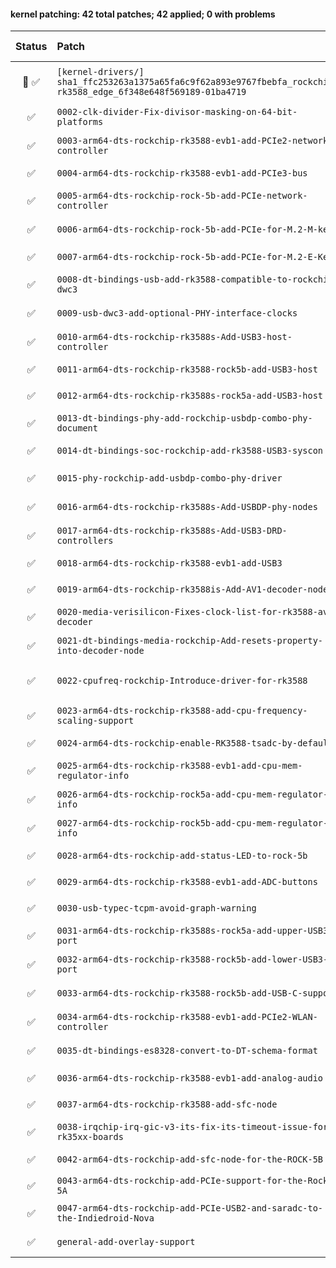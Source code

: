 #### kernel patching: 42 total patches; 42 applied; 0 with problems

| Status | Patch  | Diffstat Summary | Files patched | Author / Subject |
| :---:    | :---   | :---   | :---   | :---  |
|  🤖  ✅  | `[kernel-drivers/]` `sha1_ffc253263a1375a65fa6c9f62a893e9767fbebfa_rockchip-rk3588_edge_6f348e648f569189-01ba4719` | `(+0/-0)[]` | 56c2244bb5543bde43c6cc40a165ee8b10604927 `?` | `Armbian Autopatcher` _[AUTOGEN] /armbian/cache/patch/kernel-drivers/sha1_ffc253263a1375a65fa6c9f62a893e9767fbebfa_rockchip-rk3588_edge_6f348e648f569189-01ba4719_ |
| ✅  | `0002-clk-divider-Fix-divisor-masking-on-64-bit-platforms` | `(+14/-3)[2M]` | 7cce16a8769253626d9c58fe58bdedc099e0f07f `math.h`, `clk-divider.c` | `Sebastian Reichel` _clk: divider: Fix divisor masking on 64 bit platforms_ |
| ✅  | `0003-arm64-dts-rockchip-rk3588-evb1-add-PCIe2-network-controller` | `(+43/-0)[1M]` | 91d1246340c7bd139ade94ef60e42b6210076d9d `rk3588-evb1-v10.dts` | `Sebastian Reichel` _arm64: dts: rockchip: rk3588-evb1: add PCIe2 network controller_ |
| ✅  | `0004-arm64-dts-rockchip-rk3588-evb1-add-PCIe3-bus` | `(+55/-0)[1M]` | 139559ac93a469d341bc406f5fdf3667aca07b35 `rk3588-evb1-v10.dts` | `Sebastian Reichel` _arm64: dts: rockchip: rk3588-evb1: add PCIe3 bus_ |
| ✅  | `0005-arm64-dts-rockchip-rock-5b-add-PCIe-network-controller` | `(+27/-0)[1M]` | a4ecf27243b0c705e9577f4197f3bbe1a0237746 `rk3588-rock-5b.dts` | `Sebastian Reichel` _arm64: dts: rockchip: rock-5b: add PCIe network controller_ |
| ✅  | `0006-arm64-dts-rockchip-rock-5b-add-PCIe-for-M.2-M-key` | `(+35/-0)[1M]` | ce43d3a914362dd683c19eeae4796d68a6ca1524 `rk3588-rock-5b.dts` | `Sebastian Reichel` _arm64: dts: rockchip: rock-5b: add PCIe for M.2 M-key_ |
| ✅  | `0007-arm64-dts-rockchip-rock-5b-add-PCIe-for-M.2-E-Key` | `(+35/-0)[1M]` | b311da7debb6b8dbbd642fe73d809560d9e36cdf `rk3588-rock-5b.dts` | `Sebastian Reichel` _arm64: dts: rockchip: rock-5b: add PCIe for M.2 E-Key_ |
| ✅  | `0008-dt-bindings-usb-add-rk3588-compatible-to-rockchip-dwc3` | `(+9/-2)[1M]` | bc36cb843b32aa08c98a28560b58453f0e579c88 `rockchip,dwc3.yaml` | `Sebastian Reichel` _dt-bindings: usb: add rk3588 compatible to rockchip,dwc3_ |
| ✅  | `0009-usb-dwc3-add-optional-PHY-interface-clocks` | `(+30/-0)[2M]` | e19c102704207ec156ad20d486d1b569aa30d2e0 `core.c`, `core.h` | `Sebastian Reichel` _usb: dwc3: add optional PHY interface clocks_ |
| ✅  | `0010-arm64-dts-rockchip-rk3588s-Add-USB3-host-controller` | `(+21/-0)[1M]` | 562a576aea48d8905040ab0c481bb91d67597113 `rk3588s.dtsi` | `Sebastian Reichel` _arm64: dts: rockchip: rk3588s: Add USB3 host controller_ |
| ✅  | `0011-arm64-dts-rockchip-rk3588-rock5b-add-USB3-host` | `(+8/-0)[1M]` | 7ebca0d8a4e72591e606d9103bb019d6bcb80eea `rk3588-rock-5b.dts` | `Sebastian Reichel` _arm64: dts: rockchip: rk3588-rock5b: add USB3 host_ |
| ✅  | `0012-arm64-dts-rockchip-rk3588s-rock5a-add-USB3-host` | `(+8/-0)[1M]` | acacd555ec7cec9a82cdc6cb66884386e9f3a6d9 `rk3588s-rock-5a.dts` | `Sebastian Reichel` _arm64: dts: rockchip: rk3588s-rock5a: add USB3 host_ |
| ✅  | `0013-dt-bindings-phy-add-rockchip-usbdp-combo-phy-document` | `(+166/-0)[1A]` | 1451f33ab129cc263711541810c5414188fda73e `phy-rockchip-usbdp.yaml` | `Sebastian Reichel` _dt-bindings: phy: add rockchip usbdp combo phy document_ |
| ✅  | `0014-dt-bindings-soc-rockchip-add-rk3588-USB3-syscon` | `(+22/-0)[1M]` | c017b1b4552f49c3d3f87dda2ab47d59b3d44b43 `grf.yaml` | `Sebastian Reichel` _dt-bindings: soc: rockchip: add rk3588 USB3 syscon_ |
| ✅  | `0015-phy-rockchip-add-usbdp-combo-phy-driver` | `(+1741/-0)[2M, 1A]` | f768230822ee8c6d162fa638019125a680aa1454 `phy-rockchip-usbdp.c`, `Kconfig`, `Makefile` | `Frank Wang` _phy: rockchip: add usbdp combo phy driver_ |
| ✅  | `0016-arm64-dts-rockchip-rk3588s-Add-USBDP-phy-nodes` | `(+135/-0)[2M]` | 211729fad47ee79b9b06872a15539b9819ee155f `rk3588s.dtsi`, `rk3588.dtsi` | `Sebastian Reichel` _arm64: dts: rockchip: rk3588s: Add USBDP phy nodes_ |
| ✅  | `0017-arm64-dts-rockchip-rk3588s-Add-USB3-DRD-controllers` | `(+42/-0)[2M]` | d88303892c915bc3b3965af47a04c5d240343eff `rk3588s.dtsi`, `rk3588.dtsi` | `Sebastian Reichel` _arm64: dts: rockchip: rk3588s: Add USB3 DRD controllers_ |
| ✅  | `0018-arm64-dts-rockchip-rk3588-evb1-add-USB3` | `(+144/-0)[1M]` | 853491f9d8d2a8244020949a43e596077fe893e5 `rk3588-evb1-v10.dts` | `Sebastian Reichel` _arm64: dts: rockchip: rk3588-evb1: add USB3_ |
| ✅  | `0019-arm64-dts-rockchip-rk3588is-Add-AV1-decoder-node` | `(+14/-0)[1M]` | 54c90d12ad77b21da358f5a47946f3e07a53120e `rk3588s.dtsi` | `Benjamin Gaignard` _arm64: dts: rockchip: rk3588is: Add AV1 decoder node_ |
| ✅  | `0020-media-verisilicon-Fixes-clock-list-for-rk3588-av1-decoder` | `(+1/-1)[1M]` | 746c83c2bdfe9cac847130a2415980c6dfdc501f `rockchip_vpu_hw.c` | `Benjamin Gaignard` _media: verisilicon: Fixes clock list for rk3588 av1 decoder_ |
| ✅  | `0021-dt-bindings-media-rockchip-Add-resets-property-into-decoder-node` | `(+3/-0)[1M]` | 0f0254ade1ab81082f32fb9fa6feabafe7b5fa6b `rockchip-vpu.yaml` | `Benjamin Gaignard` _dt-bindings: media: rockchip: Add resets property into decoder node_ |
| ✅  | `0022-cpufreq-rockchip-Introduce-driver-for-rk3588` | `(+658/-0)[3M, 1A]` | 36101f455188d7a298f942f8426978492a89ef50 `rockchip-cpufreq.c`, `Kconfig.arm`, `cpufreq-dt-platdev.c`, `Makefile` | `Sebastian Reichel` _cpufreq: rockchip: Introduce driver for rk3588_ |
| ✅  | `0023-arm64-dts-rockchip-rk3588-add-cpu-frequency-scaling-support` | `(+452/-0)[1M]` | 7db744e6061920e0a91f53bbaa99f4fa08510c2c `rk3588s.dtsi` | `Sebastian Reichel` _arm64: dts: rockchip: rk3588: add cpu frequency scaling support_ |
| ✅  | `0024-arm64-dts-rockchip-enable-RK3588-tsadc-by-default` | `(+0/-1)[1M]` | ed2db9cdf2eea3f89e7f198c2d0f13c10e7254a1 `rk3588s.dtsi` | `Sebastian Reichel` _arm64: dts: rockchip: enable RK3588 tsadc by default_ |
| ✅  | `0025-arm64-dts-rockchip-rk3588-evb1-add-cpu-mem-regulator-info` | `(+8/-0)[1M]` | f079a5da0c18ee2f49bdbef670e842ca97e495bc `rk3588-evb1-v10.dts` | `Sebastian Reichel` _arm64: dts: rockchip: rk3588-evb1: add cpu mem regulator info_ |
| ✅  | `0026-arm64-dts-rockchip-rock5a-add-cpu-mem-regulator-info` | `(+8/-0)[1M]` | 40e8931e7e8f8052dff854453ee24362ad05e6e7 `rk3588s-rock-5a.dts` | `Sebastian Reichel` _arm64: dts: rockchip: rock5a: add cpu mem regulator info_ |
| ✅  | `0027-arm64-dts-rockchip-rock5b-add-cpu-mem-regulator-info` | `(+8/-0)[1M]` | df806e61a615ec7daed04927ada209ed932ecbfd `rk3588-rock-5b.dts` | `Sebastian Reichel` _arm64: dts: rockchip: rock5b: add cpu mem regulator info_ |
| ✅  | `0028-arm64-dts-rockchip-add-status-LED-to-rock-5b` | `(+20/-0)[1M]` | 0e8a1c5a58fe0ef248d4eb81205be6867ef6e684 `rk3588-rock-5b.dts` | `Sebastian Reichel` _arm64: dts: rockchip: add status LED to rock-5b_ |
| ✅  | `0029-arm64-dts-rockchip-rk3588-evb1-add-ADC-buttons` | `(+38/-0)[1M]` | 075a3578f9c4cf6207419827645006146e2ffae5 `rk3588-evb1-v10.dts` | `Sebastian Reichel` _arm64: dts: rockchip: rk3588-evb1: add ADC buttons_ |
| ✅  | `0030-usb-typec-tcpm-avoid-graph-warning` | `(+2/-2)[1M]` | 19f3d51ee7e8959e38dd4046891a1cde798d1e55 `tcpm.c` | `Sebastian Reichel` _usb: typec: tcpm: avoid graph warning_ |
| ✅  | `0031-arm64-dts-rockchip-rk3588s-rock5a-add-upper-USB3-port` | `(+22/-0)[1M]` | 27a31dc9d68742b4f07a08591d7aa48ad626ddf3 `rk3588s-rock-5a.dts` | `Sebastian Reichel` _arm64: dts: rockchip: rk3588s-rock5a: add upper USB3 port_ |
| ✅  | `0032-arm64-dts-rockchip-rk3588-rock5b-add-lower-USB3-port` | `(+20/-0)[1M]` | 700d32eb23bc9c80005cdec88fdff7d325e0e59f `rk3588-rock-5b.dts` | `Sebastian Reichel` _arm64: dts: rockchip: rk3588-rock5b: add lower USB3 port_ |
| ✅  | `0033-arm64-dts-rockchip-rk3588-rock5b-add-USB-C-support` | `(+119/-0)[1M]` | 5bc52872b3f94ed4bfd0ab26a6094e8a688c7ec8 `rk3588-rock-5b.dts` | `Sebastian Reichel` _arm64: dts: rockchip: rk3588-rock5b: add USB-C support_ |
| ✅  | `0034-arm64-dts-rockchip-rk3588-evb1-add-PCIe2-WLAN-controller` | `(+34/-0)[1M]` | ff11d2919400c9fd2e44b5d21860daab11d37389 `rk3588-evb1-v10.dts` | `Sebastian Reichel` _arm64: dts: rockchip: rk3588-evb1: add PCIe2 WLAN controller_ |
| ✅  | `0035-dt-bindings-es8328-convert-to-DT-schema-format` | `(+77/-38)[1A, 1D]` | c495f7e908f5f747acf5bf9fc23a8f79d23ca40a `everest,es8328.yaml`, `es8328.txt` | `Sebastian Reichel` _dt-bindings: es8328: convert to DT schema format_ |
| ✅  | `0036-arm64-dts-rockchip-rk3588-evb1-add-analog-audio` | `(+95/-0)[1M]` | feda44e6ca64a3d358c5c0bc5314f7c532d5e855 `rk3588-evb1-v10.dts` | `Sebastian Reichel` _arm64: dts: rockchip: rk3588-evb1: add analog audio_ |
| ✅  | `0037-arm64-dts-rockchip-rk3588-add-sfc-node` | `(+13/-0)[1M]` | 00452f92683b7f24727456555a4ba841cab654ae `rk3588s.dtsi` | `Muhammed Efe Cetin` _arm64: dts: rockchip: rk3588: add sfc node_ |
| ✅  | `0038-irqchip-irq-gic-v3-its-fix-its-timeout-issue-for-rk35xx-boards` | `(+72/-7)[1M]` | b6264ebcab09ffc302b149fa1a336b19ccc1599d `irq-gic-v3-its.c` | `Muhammed Efe Cetin` _irqchip/irq-gic-v3-its: fix its timeout issue for rk35xx boards_ |
| ✅  | `0042-arm64-dts-rockchip-add-sfc-node-for-the-ROCK-5B` | `(+31/-0)[1M]` | dab85f784dac95406f4d1ada35381f14774c004e `rk3588-rock-5b.dts` | `Joshua-Riek` _arm64: dts: rockchip: add sfc node for the ROCK 5B_ |
| ✅  | `0043-arm64-dts-rockchip-add-PCIe-support-for-the-Rock-5A` | `(+19/-0)[1M]` | c3ddc887e7b9f9ca693c3ba64d89263ab46c6f4c `rk3588s-rock-5a.dts` | `Joshua-Riek` _arm64: dts: rockchip: add PCIe support for the Rock 5A_ |
| ✅  | `0047-arm64-dts-rockchip-add-PCIe-USB2-and-saradc-to-the-Indiedroid-Nova` | `(+84/-0)[1M]` | f2e7be6f0f6cc57d83e224c9cc11038d2504445a `rk3588s-indiedroid-nova.dts` | `Joshua-Riek` _arm64: dts: rockchip: add PCIe, USB2, and saradc to the Indiedroid Nova_ |
| ✅  | `general-add-overlay-support` | `(+22/-1)[2M]` | 1dd1699dae0112f2cf8d03177d9cf9d4a7c721cd `Makefile.lib`, `Makefile.dtbinst` | `zador-blood-stained` _add overlay support_ |


